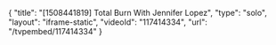 {
    "title": "[1508441819] Total Burn With Jennifer Lopez",
    "type": "solo",
    "layout": "iframe-static",
    "videoId": "117414334",
    "url": "\/tvpembed\/117414334"
}